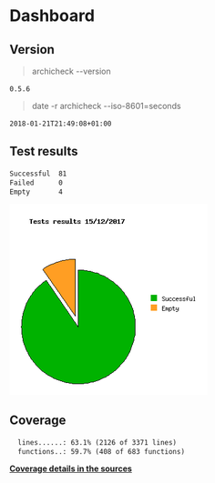Dashboard
=========

Version
-------
> archicheck --version

```
0.5.6
```

> date -r archicheck --iso-8601=seconds

```
2018-01-21T21:49:08+01:00
```

Test results
------------
```
Successful  81
Failed      0
Empty       4
```
![](tests.png)

Coverage
--------

```
  lines......: 63.1% (2126 of 3371 lines)
  functions..: 59.7% (408 of 683 functions)
```

[**Coverage details in the sources**](http://lionel.draghi.free.fr/Archicheck/lcov/home/lionel/Proj/Archicheck/src/index-sort-f.html)

